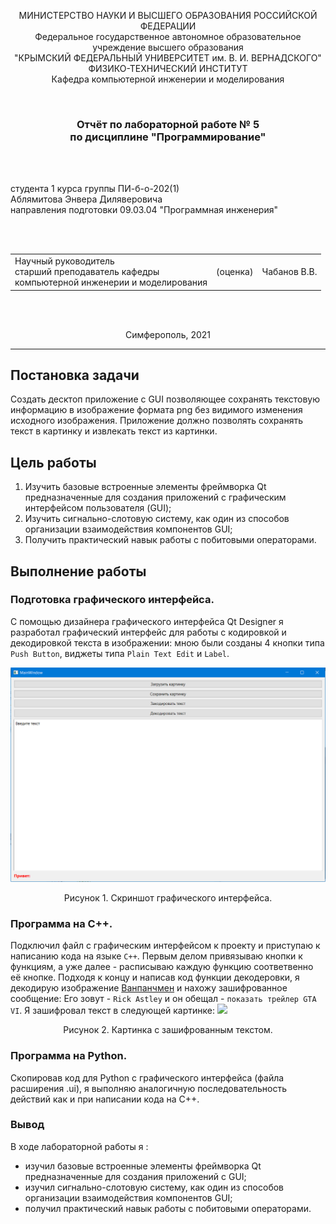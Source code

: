 <p align="center">МИНИСТЕРСТВО НАУКИ  И ВЫСШЕГО ОБРАЗОВАНИЯ РОССИЙСКОЙ ФЕДЕРАЦИИ<br>
Федеральное государственное автономное образовательное учреждение высшего образования<br>
"КРЫМСКИЙ ФЕДЕРАЛЬНЫЙ УНИВЕРСИТЕТ им. В. И. ВЕРНАДСКОГО"<br>
ФИЗИКО-ТЕХНИЧЕСКИЙ ИНСТИТУТ<br>
Кафедра компьютерной инженерии и моделирования</p>
<br>

<h3 align="center">Отчёт по лабораторной работе № 5<br> по дисциплине "Программирование"</h3>

<br>

<br>

<p>студента 1 курса группы ПИ-б-о-202(1)<br>
Аблямитова Энвера Диляверовича<br>
направления подготовки 09.03.04 "Программная инженерия"</p>

<br>

<br>

<table>
<tr><td>Научный руководитель<br> старший преподаватель кафедры<br> компьютерной инженерии и моделирования</td>
<td>(оценка)</td>
<td>Чабанов В.В.</td>
</tr>
</table>

<br>

<br>

<p align="center">Симферополь, 2021</p>
<hr>

## Постановка задачи

Создать десктоп приложение с GUI позволяющее сохранять текстовую информацию в изображение формата png без видимого изменения исходного изображения. Приложение должно позволять сохранять текст в картинку и извлекать текст из картинки.

## Цель работы

1. Изучить базовые встроенные элементы фреймворка Qt предназначенные для создания приложений с графическим интерфейсом пользователя (GUI);
2. Изучить сигнально-слотовую систему, как один из способов организации взаимодействия компонентов GUI;
3. Получить практический навык работы с побитовыми операторами.

## Выполнение работы

### Подготовка графического интерфейса.
С помощью дизайнера графического интерфейса Qt Designer я разработал графический интерфейс для работы с кодировкой и декодировкой текста в изображении: мною были созданы 4 кнопки типа `Push Button`, виджеты типа `Plain Text Edit` и `Label`.

![](icon/GUI.png)<p align="center">
Рисунок 1. Скриншот графического интерфейса.
  
### Программа на С++.

Подключил файл с графическим интерфейсом к проекту и приступаю к написанию кода на языке `C++`. Первым делом привязываю кнопки к функциям, а уже далее - расписываю каждую функцию соответвенно её кнопке. Подходя к концу и написав код функции декодеровки, я декодирую изображение [Ванпанчмен](icon/one_punch_man.png) и нахожу зашифрованное сообщение: Его зовут - `Rick Astley` и он обещал - `показать трейлер GTA VI`.
Я зашифровал текст в следующей картинке:
![](icon/celebrate.png)<p align="center">
Рисунок 2. Картинка с зашифрованным текстом.
  
### Программа на Python.

Скопировав код для Python c графического интерфейса (файла расширения .ui), я выполняю аналогичную последовательность действий как и при написании кода на C++.

### Вывод

В ходе лабораторной работы я :
   - изучил базовые встроенные элементы фреймворка Qt предназначенные для создания приложений с GUI;
   - изучил сигнально-слотовую систему, как один из способов организации взаимодействия компонентов GUI;
   - получил практический навык работы с побитовыми операторами.
 




